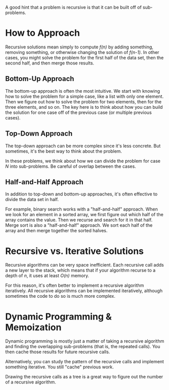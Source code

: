 A good hint that a problem is recursive is that it can be built off of sub-problems.


# How to Approach

Recursive solutions mean simply to compute *f(n)* by adding something, removing something, or otherwise changing the solution of *f(n-1)*. In other cases, you might solve the problem for the first half of the data set, then the second half, and then merge those results.


## Bottom-Up Approach

The bottom-up approach is often the most intuitive. We start with knowing how to solve the problem for a simple case, like a list with only one element. Then we figure out how to solve the problem for two elements, then for the three elements, and so on. The key here is to think about how you can build the solution for one case off of the previous case (or multiple previous cases).


## Top-Down Approach

The top-down approach can be more complex since it's less concrete. But sometimes, it's the best way to think about the problem.

In these problems, we think about how we can divide the problem for case *N* into sub-problems. Be careful of overlap between the cases.


## Half-and-Half Approach

In addition to top-down and bottom-up approaches, it's often effective to divide the data set in half.

For example, binary search works with a "half-and-half" approach. When we look for an element in a sorted array, we first figure out which half of the array contains the value. Then we recurse and search for it in that half. Merge sort is also a "half-and-half" approach. We sort each half of the array and then merge together the sorted halves.


# Recursive vs. Iterative Solutions

Recursive algorithms can be very space inefficient. Each recursive call adds a new layer to the stack, which means that if your algorithm recurse to a depth of *n*, it uses at least *O(n)* memory.

For this reason, it's often better to implement a recursive algorithm iteratively. All recursive algorithms can be implemented iteratively, although sometimes the code to do so is much more complex.


# Dynamic Programming & Memoization

Dynamic programming is mostly just a matter of taking a recursive algorithm and finding the overlapping sub-problems (that is, the repeated calls). You then cache those results for future recursive calls.

Alternatively, you can study the pattern of the recursive calls and implement something iterative. You still "cache" previous work.

Drawing the recursive calls as a tree is a great way to figure out the number of a recursive algorithm.
